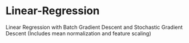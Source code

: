 # Linear-Regression
Linear Regression with Batch Gradient Descent and Stochastic Gradient Descent
(Includes mean normalization and feature scaling)
